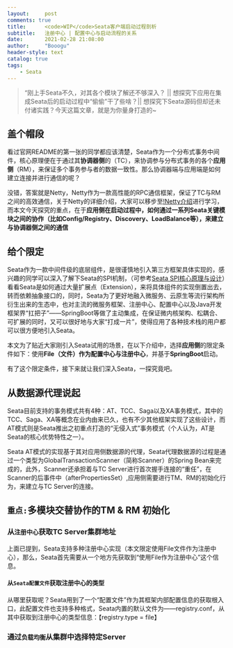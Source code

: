 ```yaml
---
layout:     post
comments: true
title:      <code>WIP</code>Seata客户端启动过程剖析
subtitle:   注册中心 | 配置中心与启动流程的关系
date:       2021-02-28 21:08:00
author:     "Booogu"
header-style: text
catalog: true
tags:
    - Seata
---
```


> “刚上手Seata不久，对其各个模块了解还不够深入？ || 想探究下应用在集成Seata后的启动过程中“偷偷”干了些啥？|| 想探究下Seata源码但却还未付诸实践？今天这篇文章，就是为你量身打造的~

## 盖个帽段
  看过官网README的第一张的同学都应该清楚，Seata作为一个分布式事务中间件，核心原理便在于通过其**协调器侧**的（TC），来协调参与分布式事务的各个**应用侧**（RM），来保证多个事务参与者的数据一致性。那么协调器端与应用端是如何建立连接并进行通信的呢？

  没错，答案就是Netty，Netty作为一款高性能的RPC通信框架，保证了TC与RM之间的高效通信，关于Netty的详细介绍，大家可以移步至[!Netty介绍](http://sd)进行学习，而本文今天探究的重点，在于**应用侧在启动过程中，如何通过一系列Seata关键模块之间的协作（比如Config/Registry、Discovery、LoadBalance等），来建立与协调器侧之间的通信**

## 给个限定
Seata作为一款中间件级的底层组件，是很谨慎地引入第三方框架具体实现的，感兴趣的同学可以深入了解下Seata的SPI机制，（可参考[Seata SPI核心原理与设计](http://)）看看Seata是如何通过大量扩展点（Extension），来将具体组件的实现倒置出去，转而依赖抽象接口的，同时，Seata为了更好地融入微服务、云原生等流行架构所衍生出来的生态中，也对主流的微服务框架、注册中心、配置中心以及Java开发框架界“扛把子”——SpringBoot等做了主动集成，在保证微内核架构、松耦合、可扩展的同时，又可以很好地与大家“打成一片”，使得应用了各种技术栈的用户都可以很方便地引入Seata。

本文为了贴近大家刚引入Seata试用的场景，在以下介绍中，选择**应用侧**的限定条件如下：使用**File（文件）作为配置中心与注册中心**，并基于**SpringBoot**启动。

有了这个限定条件，接下来就让我们深入Seata，一探究竟吧。

## 从数据源代理说起
Seata目前支持的事务模式共有4种：AT、TCC、Saga以及XA事务模式，其中的TCC、Saga、XA等概念在业内由来已久，也有不少其他框架实现了这些设计，而AT模式则是Seata推出之初重点打造的“无侵入式”事务模式（个人认为，AT是Seata的核心优势特性之一）。

Seata AT模式的实现基于其对应用侧数据源的代理，Seata代理数据源的过程是通过一个类型为GlobalTransactionScanner（简称Scanner）的Spring Bean来完成的，此外，Scanner还承担着与TC Server进行首次握手连接的“重任”，在Scanner的后事件中（afterPropertiesSet）,应用侧需要进行TM、RM的初始化行为，来建立与TC Server的连接。

## <code>重点:</code>多模块交替协作的TM & RM 初始化
  
### 从<code>注册中心</code>获取TC Server集群地址
上面已提到，Seata支持多种注册中心实现（本文限定使用File文件作为注册中心），那么，Seata首先需要从一个地方先获取到“使用File作为注册中心”这个信息。
#### 从<code>Seata配置文件</code>获取注册中心的类型
从哪里获取呢？Seata用到了一个“配置文件”作为其框架内部配置信息的获取根入口，此配置文件也支持多种格式，Seata内置的默认文件为——registry.conf，从其中获取到注册中心的类型信息：【registry.type = file】

### 通过<code>负载均衡</code>从集群中选择特定Server


